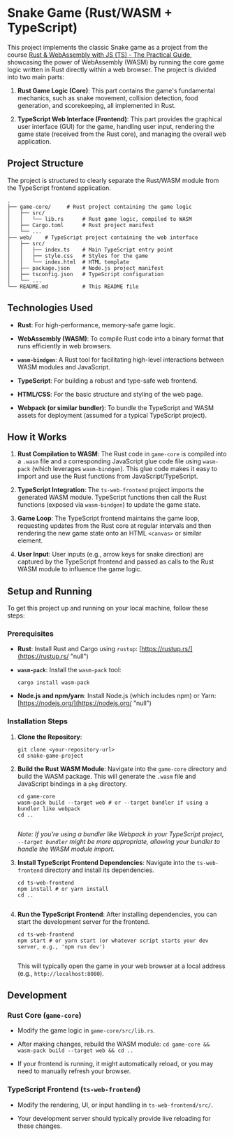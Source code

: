 # Snake Game (Rust/WASM + TypeScript)

This project implements the classic Snake game as a project from the course [Rust & WebAssembly with JS (TS) - The Practical Guide](https://udemy.com/course/rust-webassembly-with-js-ts-the-practical-guide/), showcasing the power of WebAssembly (WASM) by running the core game logic written in Rust directly within a web browser. The project is divided into two main parts:

1.  **Rust Game Logic (Core)**: This part contains the game's fundamental mechanics, such as snake movement, collision detection, food generation, and scorekeeping, all implemented in Rust.
    
2.  **TypeScript Web Interface (Frontend)**: This part provides the graphical user interface (GUI) for the game, handling user input, rendering the game state (received from the Rust core), and managing the overall web application.
    

## Project Structure

The project is structured to clearly separate the Rust/WASM module from the TypeScript frontend application.

```
.
├── game-core/     # Rust project containing the game logic
│   ├── src/
│   │   └── lib.rs      # Rust game logic, compiled to WASM
│   ├── Cargo.toml      # Rust project manifest
│   └── ...
├── web/    # TypeScript project containing the web interface
│   ├── src/
│   │   ├── index.ts    # Main TypeScript entry point
│   │   ├── style.css   # Styles for the game
│   │   └── index.html  # HTML template
│   ├── package.json    # Node.js project manifest
│   ├── tsconfig.json   # TypeScript configuration
│   └── ...
└── README.md           # This README file
```

## Technologies Used

-   **Rust**: For high-performance, memory-safe game logic.
    
-   **WebAssembly (WASM)**: To compile Rust code into a binary format that runs efficiently in web browsers.
    
-   **`wasm-bindgen`**: A Rust tool for facilitating high-level interactions between WASM modules and JavaScript.
    
-   **TypeScript**: For building a robust and type-safe web frontend.
    
-   **HTML/CSS**: For the basic structure and styling of the web page.
    
-   **Webpack (or similar bundler)**: To bundle the TypeScript and WASM assets for deployment (assumed for a typical TypeScript project).
    

## How it Works

1.  **Rust Compilation to WASM**: The Rust code in `game-core` is compiled into a `.wasm` file and a corresponding JavaScript glue code file using `wasm-pack` (which leverages `wasm-bindgen`). This glue code makes it easy to import and use the Rust functions from JavaScript/TypeScript.
    
2.  **TypeScript Integration**: The `ts-web-frontend` project imports the generated WASM module. TypeScript functions then call the Rust functions (exposed via `wasm-bindgen`) to update the game state.
    
3.  **Game Loop**: The TypeScript frontend maintains the game loop, requesting updates from the Rust core at regular intervals and then rendering the new game state onto an HTML `<canvas>` or similar element.
    
4.  **User Input**: User inputs (e.g., arrow keys for snake direction) are captured by the TypeScript frontend and passed as calls to the Rust WASM module to influence the game logic.
    

## Setup and Running

To get this project up and running on your local machine, follow these steps:

### Prerequisites

-   **Rust**: Install Rust and Cargo using `rustup`: [https://rustup.rs/](https://rustup.rs/ "null")
    
-   **`wasm-pack`**: Install the `wasm-pack` tool:
    
    ```
    cargo install wasm-pack
    ```
    
-   **Node.js and npm/yarn**: Install Node.js (which includes npm) or Yarn: [https://nodejs.org/](https://nodejs.org/ "null")
    

### Installation Steps

1.  **Clone the Repository**:
    
    ```
    git clone <your-repository-url>
    cd snake-game-project
    ```
    
2.  **Build the Rust WASM Module**: Navigate into the `game-core` directory and build the WASM package. This will generate the `.wasm` file and JavaScript bindings in a `pkg` directory.
    
    ```
    cd game-core
    wasm-pack build --target web # or --target bundler if using a bundler like webpack
    cd ..
    
    
    ```
    
    _Note: If you're using a bundler like Webpack in your TypeScript project, `--target bundler` might be more appropriate, allowing your bundler to handle the WASM module import._
    
3.  **Install TypeScript Frontend Dependencies**: Navigate into the `ts-web-frontend` directory and install its dependencies.
    
    ```
    cd ts-web-frontend
    npm install # or yarn install
    cd ..
    
    
    ```
    
4.  **Run the TypeScript Frontend**: After installing dependencies, you can start the development server for the frontend.
    
    ```
    cd ts-web-frontend
    npm start # or yarn start (or whatever script starts your dev server, e.g., 'npm run dev')
    
    
    ```
    
    This will typically open the game in your web browser at a local address (e.g., `http://localhost:8080`).
    

## Development

### Rust Core (`game-core`)

-   Modify the game logic in `game-core/src/lib.rs`.
    
-   After making changes, rebuild the WASM module: `cd game-core && wasm-pack build --target web && cd ..`
    
-   If your frontend is running, it might automatically reload, or you may need to manually refresh your browser.
    

### TypeScript Frontend (`ts-web-frontend`)

-   Modify the rendering, UI, or input handling in `ts-web-frontend/src/`.
    
-   Your development server should typically provide live reloading for these changes.
